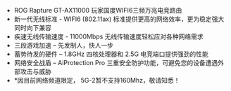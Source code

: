 - ROG Rapture GT-AX11000 玩家国度WIFI6三频万兆电竞路由
- 新一代无线标准 - WIFI6 (802.11ax) 标准提供更高的网络效率，更为稳定强大同时向下兼容
- 疾速无线传输速度 - 11000Mbps 无线传输速度轻松应对各种网络需求
- 三段游戏加速 – 先发制人，快人一步
- 蓄势待发的硬件 – 1.8GHz 四核处理器和 2.5G 电竞端口提供强劲的性能
- 网络安全战盾 – AiProtection Pro 三重安全防护功能，可避免您的设备遭遇外部攻击与威胁
- *因目前网络频道限定， 5G-2暂不支持160Mhz，敬请知悉！